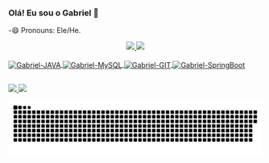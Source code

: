 ### Olá! Eu sou o Gabriel 👋

-😄 Pronouns: Ele/He.

<div align="center">
  <a href="https://github.com/Balb1no">
  <img height="150m" src="https://github-readme-stats.vercel.app/api?username=balb1no&show_icons=true&theme=midnight-purple&include_all_commits=true&count_private=true"/>
  <img height="150em" src="https://github-readme-stats.vercel.app/api/top-langs/?username=balb1no&layout=compact&langs_count=7&theme=midnight-purple"/>
</div> 
<div style="display: inline_block"><br>
  <img align="center" alt="Gabriel-JAVA" height="40" width="50" src="https://cdn.jsdelivr.net/gh/devicons/devicon/icons/java/java-original-wordmark.svg" />
  <img align="center" alt="Gabriel-MySQL" height="40" width="50" src="https://cdn.jsdelivr.net/gh/devicons/devicon/icons/mysql/mysql-original-wordmark.svg" />
  <img align="center" alt="Gabriel-GIT" height="40" width="50" src="https://cdn.jsdelivr.net/gh/devicons/devicon/icons/git/git-original.svg" />
  <img align="center" alt="Gabriel-SpringBoot" height="40" width="50" src="https://cdn.jsdelivr.net/gh/devicons/devicon/icons/spring/spring-original-wordmark.svg" />
</div>
  
  ##
  
  <div>
    <a href = "mailto:gbalbino098@gmail.com"><img src="https://img.shields.io/badge/Gmail-black?style=for-the-badge&logo=gmail&logoColor=green">
    </a>
     <a href="https://www.linkedin.com/in//" target="_blank"><img src="https://img.shields.io/badge/-LinkedIn-black?style=for-the-badge&logo=linkedin&logoColor=green" target="_blank">
  </a>
    
![Snake animation](https://github.com/Balb1no/Balb1no/blob/output/github-contribution-grid-snake.svg)
  
  </div>

